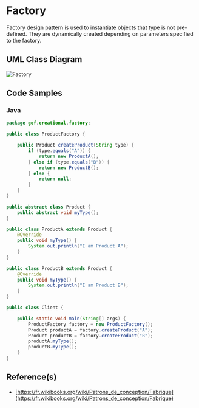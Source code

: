 # Factory

Factory design pattern is used to instantiate objects that type is not pre-defined. They are dynamically created depending on parameters specified to the factory.

## UML Class Diagram

![Factory](http://www.plantuml.com/plantuml/proxy?src=https://raw.githubusercontent.com/dig2root/DesignPatternsCheatSheets/main/PlantUML/Factory.plantuml? "The Factory")

## Code Samples

### Java

```Java
package gof.creational.factory;

public class ProductFactory {

    public Product createProduct(String type) {
        if (type.equals("A")) {
            return new ProductA();
        } else if (type.equals("B")) {
            return new ProductB();
        } else {
            return null;
        }
    }
}

public abstract class Product {
    public abstract void myType();
}

public class ProductA extends Product {
    @Override
    public void myType() {
        System.out.println("I am Product A");
    }
}

public class ProductB extends Product {
    @Override
    public void myType() {
        System.out.println("I am Product B");
    }
}

public class Client {

    public static void main(String[] args) {
        ProductFactory factory = new ProductFactory();
        Product productA = factory.createProduct("A");
        Product productB = factory.createProduct("B");
        productA.myType();
        productB.myType();
    }
}
```

## Reference(s)

- [https://fr.wikibooks.org/wiki/Patrons_de_conception/Fabrique](https://fr.wikibooks.org/wiki/Patrons_de_conception/Fabrique)